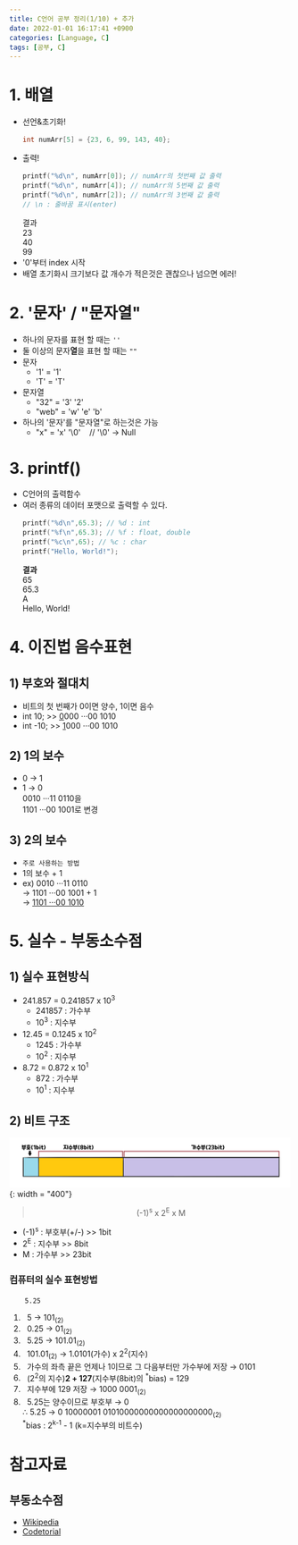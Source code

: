 ```yaml
---
title: C언어 공부 정리(1/10) + 추가
date: 2022-01-01 16:17:41 +0900
categories: [Language, C]
tags: [공부, C]
---
```

# 1. 배열
- 선언&초기화!
  ```c
  int numArr[5] = {23, 6, 99, 143, 40};
  ```
- 출력!
  ```c
  printf("%d\n", numArr[0]); // numArr의 첫번째 값 출력
  printf("%d\n", numArr[4]); // numArr의 5번째 값 출력
  printf("%d\n", numArr[2]); // numArr의 3번째 값 출력
  // \n : 줄바꿈 표시(enter)
  ```
  결과<br>
  23<br>
  40<br>
  99
- '0'부터 index 시작
- 배열 초기화시 크기보다 값 개수가 적은것은 괜찮으나 넘으면 에러!

# 2. '문자' / "문자열"
- 하나의 문자를 표현 할 때는 `''`
- 둘 이상의 문자**열**을 표현 할 때는 `""`
- 문자
  - '1' = '1'
  - 'T' = 'T'
- 문자열
  - "32" = '3' '2'
  - "web" = 'w' 'e' 'b'
- 하나의 '문자'를 "문자열"로 하는것은 가능
  - "x" = 'x' '\0' &nbsp;&nbsp; // '\0' → Null

# 3. printf()
- C언어의 출력함수
- 여러 종류의 데이터 포맷으로 출력할 수 있다.
  ```c
  printf("%d\n",65.3); // %d : int
  printf("%f\n",65.3); // %f : float, double
  printf("%c\n",65); // %c : char
  printf("Hello, World!");
  ```
  **결과**<br>
  65<br>
  65.3<br>
  A<br>
  Hello, World!

# 4. 이진법 음수표현
## 1) 부호와 절대치
- 비트의 첫 번째가 0이면 양수, 1이면 음수
- int 10; >> <u>0</u>000 ···00 1010
- int -10; >> <u>1</u>000 ···00 1010

## 2) 1의 보수
- 0 → 1
- 1 → 0<br>
  0010 ···11 0110을<br>
  1101 ···00 1001로 변경

## 3) 2의 보수
- `주로 사용하는 방법`
- 1의 보수 + 1
- ex) 0010 ···11 0110<br>
  → 1101 ···00 1001 + 1<br>
  → <u>1101 ···00 1010</u>

# 5. 실수 - 부동소수점
## 1) 실수 표현방식
- 241.857 = 0.241857 x 10<sup>3</sup>
  - 241857 : 가수부
  - 10<sup>3</sup> : 지수부
- 12.45 = 0.1245 x 10<sup>2</sup>
  - 1245 : 가수부
  - 10<sup>2</sup> : 지수부
- 8.72 = 0.872 x 10<sup>1</sup>
  - 872 : 가수부
  - 10<sup>1</sup> : 지수부

## 2) 비트 구조
![부동소수점](../../../assets/imgs/부동소수점.png){: width = "400"}
> <center>(-1)<sup>s</sup> x 2<sup>E</sup> x M</center>

- (-1)<sup>s</sup> : 부호부(+/-) >> 1bit
- 2<sup>E</sup> : 지수부 >> 8bit
- M : 가수부 >> 23bit

### 컴퓨터의 실수 표현방법
&nbsp;&nbsp;&nbsp;&nbsp;&nbsp;&nbsp;&nbsp;`5.25`
1. &nbsp; 5 → 101<sub>(2)</sub>
2. &nbsp; 0.25 → 01<sub>(2)</sub>
3. &nbsp; 5.25 → 101.01<sub>(2)</sub>
4. &nbsp; 101.01<sub>(2)</sub> → 1.0101(가수) x 2<sup>2</sup>(지수)
5. &nbsp; 가수의 좌측 끝은 언제나 1이므로 그 다음부터만 가수부에 저장 → 0101
6. &nbsp; (2<sup>2</sup>의 지수)**2 + 127**(지수부(8bit)의 <sup>*</sup>bias) = 129
7. &nbsp; 지수부에 129 저장 → 1000 0001<sub>(2)</sub>
8. &nbsp; 5.25는 양수이므로 부호부 → 0<br>
  ∴ 5.25 → 0 10000001 01010000000000000000000<sub>(2)</sub><br>
  <sup>*</sup>bias : 2<sup>k-1</sup> - 1 (k=지수부의 비트수)

# 참고자료
## 부동소수점
- [Wikipedia](https://ko.wikipedia.org/wiki/%EB%B6%80%EB%8F%99%EC%86%8C%EC%88%98%EC%A0%90)
- [Codetorial](https://codetorial.net/articles/floating_point.html)